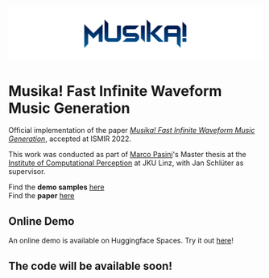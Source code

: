 ![musika_logo](images/musika_logo.png)

# Musika! Fast Infinite Waveform Music Generation
Official implementation of the paper [*Musika! Fast Infinite Waveform Music Generation*](https://arxiv.org/abs/2208.08706), accepted at ISMIR 2022.  


This work was conducted as part of [Marco Pasini](https://twitter.com/marco_ppasini)'s Master thesis at the [Institute of Computational Perception](https://www.jku.at/en/institute-of-computational-perception/) at JKU Linz, with Jan Schlüter as supervisor.  

Find the __demo samples__ [here](https://marcoppasini.github.io/musika)  
Find the __paper__ [here](https://arxiv.org/abs/2208.08706)

## Online Demo
An online demo is available on Huggingface Spaces. Try it out [here](https://huggingface.co/spaces/marcop/musika)! 

## The code will be available soon!

<!-- ## Installation
First of all, make sure to have [conda](https://www.anaconda.com/products/distribution) and [ffmpeg](https://ffmpeg.org/) installed.

First, create a new environment for *musika*:

```bash
conda create -n musika python=3.9
```

Then, activate the environment (do this every time you wish to use *musika*):

```bash
conda activate musika
```

Finally, clone this repository, move to its directory and install the requirements:

```bash
git clone https://github.com/marcoppasini/musika
cd musika
pip install -r requirements.txt
```

## Generate Samples
You can conveniently generate samples using a [Gradio](https://gradio.app/) interface by running the command:

```bash
python3 musika.py
```

By default the system generates *classical music* samples. To generate *techno* samples, specify a different path for the pretrained weights:

```bash
python3 musika.py --load_path checkpoints/techno
```

## Training
You can train a *musika* system using your own custom dataset. A pretrained encoder and decoder are provided to produce training data (in the form of compressed latent sequences) of any arbitrary domain.

> Please note that using the provided universal encoder will produce lower quality samples: training a custom encoder and decoder for a specific dataset would produce higher quality samples, especially for narrow music domains. A training script for custom encoders/decoders will be provided in the future!

Before proceeding, make sure to have a GPU with *cuda* installed. Mixed precision is enabled by default, so if your GPU does not support it make sure to disable it using the `--mixed_precision False`  flag.

First of all, encode audio files to training samples with:

```bash
python3 musika_encode.py --files_path folder_of_audio_files/ --save_path output_folder/
```

Then, you can train a custom musika system using:

```bash
python3 musika_train.py --train_path output_folder/
```

Make sure to check out all the other flags in the *parse.py* file!

 -->

